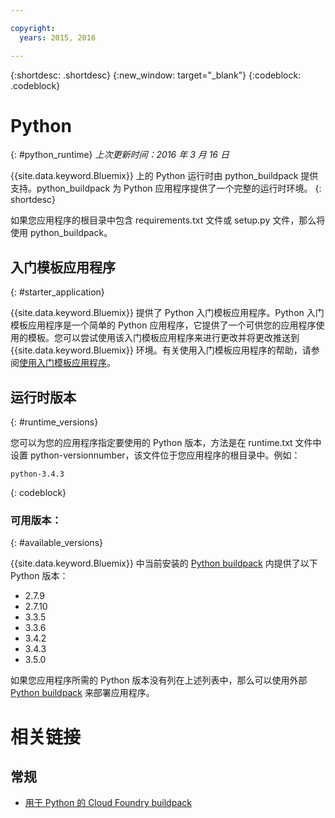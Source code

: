 ```yaml
---

copyright:
  years: 2015, 2016

---
```


{:shortdesc: .shortdesc}
{:new_window: target="_blank"}
{:codeblock: .codeblock}

# Python
{: #python_runtime}
*上次更新时间：2016 年 3 月 16 日*

{{site.data.keyword.Bluemix}} 上的 Python 运行时由 python_buildpack 提供支持。python_buildpack 为 Python 应用程序提供了一个完整的运行时环境。
{: shortdesc}

如果您应用程序的根目录中包含 requirements.txt 文件或 setup.py 文件，那么将使用 python_buildpack。

## 入门模板应用程序
{: #starter_application}

{{site.data.keyword.Bluemix}} 提供了 Python 入门模板应用程序。Python 入门模板应用程序是一个简单的 Python 应用程序，它提供了一个可供您的应用程序使用的模板。您可以尝试使用该入门模板应用程序来进行更改并将更改推送到 {{site.data.keyword.Bluemix}} 环境。有关使用入门模板应用程序的帮助，请参阅[使用入门模板应用程序](../../cfapps/starter_app_usage.html)。

## 运行时版本
{: #runtime_versions}

您可以为您的应用程序指定要使用的 Python 版本，方法是在 runtime.txt 文件中设置 python-versionnumber，该文件位于您应用程序的根目录中。例如：

```
python-3.4.3
```
{: codeblock}


### 可用版本：
{: #available_versions}

{{site.data.keyword.Bluemix}} 中当前安装的 [Python buildpack](https://github.com/cloudfoundry/python-buildpack/releases/tag/v1.5.1) 内提供了以下 Python 版本：

* 2.7.9
* 2.7.10
* 3.3.5
* 3.3.6
* 3.4.2
* 3.4.3
* 3.5.0

如果您应用程序所需的 Python 版本没有列在上述列表中，那么可以使用外部 [Python buildpack](https://github.com/cloudfoundry/python-buildpack) 来部署应用程序。

# 相关链接
## 常规
* [用于 Python 的 Cloud Foundry buildpack](https://github.com/cloudfoundry/python-buildpack)
